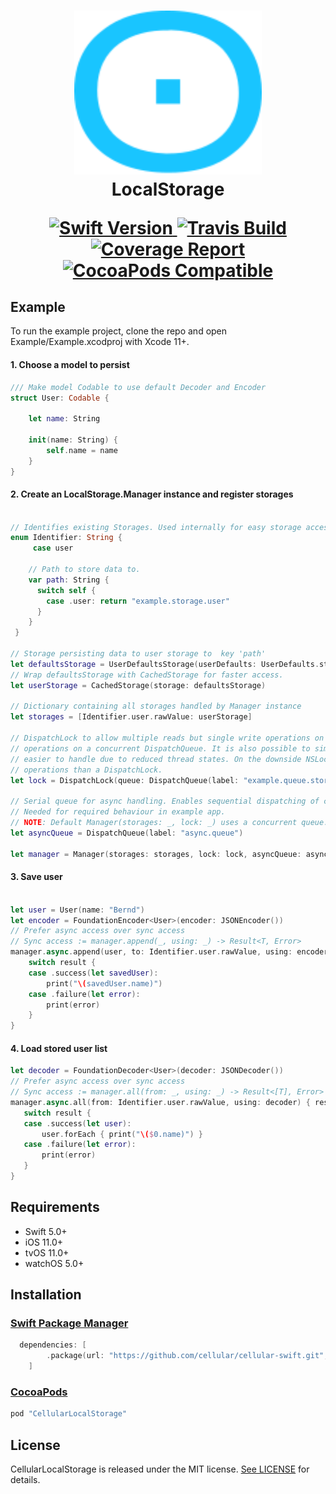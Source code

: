 <!-- markdownlint-disable MD002 MD033 MD041 -->
<h1 align="center">
  <a href="https://cellular.de">
    <img src="./.github/cellular.svg" width="300" max-width="50%">
  </a>
  <br>LocalStorage<br>

<p align="center">
    <a href="https://swift.org">
        <img src="https://img.shields.io/badge/swift-5.1-orange.svg?style=flat" alt="Swift Version">
    </a>
    <a href="http://travis-ci.com/cellular/localstorage-swift/">
        <img src="https://img.shields.io/travis/com/cellular/localstorage-swift.svg" alt="Travis Build">
    </a>
    <a href="https://codecov.io/gh/cellular/localStorage-swift">
        <img src="https://codecov.io/gh/cellular/localStorage-swift/branch/master/graph/badge.svg" alt="Coverage Report">
    </a>
    <a href="https://cocoapods.org/pods/CellularLocalStorage">
        <img src="https://img.shields.io/cocoapods/v/CellularLocalStorage.svg" alt="CocoaPods Compatible">
    </a>    
</p>

<!-- markdownlint-enable MD033 -->

## Example

To run the example project, clone the repo and open Example/Example.xcodproj with Xcode 11+.

#### 1. Choose a model to persist

``` swift
/// Make model Codable to use default Decoder and Encoder
struct User: Codable {

    let name: String

    init(name: String) {
        self.name = name
    }
}

```
#### 2. Create an LocalStorage.Manager instance and register storages

```swift

// Identifies existing Storages. Used internally for easy storage access through LocalStorage.Manager.
enum Identifier: String {
     case user

    // Path to store data to.
    var path: String {
      switch self {
        case .user: return "example.storage.user"
      }
    }
 }

// Storage persisting data to user storage to  key 'path'
let defaultsStorage = UserDefaultsStorage(userDefaults: UserDefaults.standard, path: Identifier.user.path)
// Wrap defaultsStorage with CachedStorage for faster access.
let userStorage = CachedStorage(storage: defaultsStorage)

// Dictionary containing all storages handled by Manager instance
let storages = [Identifier.user.rawValue: userStorage]

// DispatchLock to allow multiple reads but single write operations on storages. It will perform all
// operations on a concurrent DispatchQueue. It is also possible to simply use a NSLock, which may be
// easier to handle due to reduced thread states. On the downside NSLock has a lower performance on read
// operations than a DispatchLock.
let lock = DispatchLock(queue: DispatchQueue(label: "example.queue.storage", attributes: .concurrent))

// Serial queue for async handling. Enables sequential dispatching of completion blocks.
// Needed for required behaviour in example app.
// NOTE: Default Manager(storages: _, lock: _) uses a concurrent queue.
let asyncQueue = DispatchQueue(label: "async.queue")

let manager = Manager(storages: storages, lock: lock, asyncQueue: asyncQueue)
```

#### 3. Save user

```swift

let user = User(name: "Bernd")
let encoder = FoundationEncoder<User>(encoder: JSONEncoder())
// Prefer async access over sync access
// Sync access := manager.append(_, using: _) -> Result<T, Error>
manager.async.append(user, to: Identifier.user.rawValue, using: encoder) { result in
    switch result {
    case .success(let savedUser):
        print("\(savedUser.name)")
    case .failure(let error):
        print(error)
    }
}
```

#### 4. Load stored user list
```swift
let decoder = FoundationDecoder<User>(decoder: JSONDecoder())
// Prefer async access over sync access
// Sync access := manager.all(from: _, using: _) -> Result<[T], Error>
manager.async.all(from: Identifier.user.rawValue, using: decoder) { result in
   switch result {
   case .success(let user):
       user.forEach { print("\($0.name)") }
   case .failure(let error):
       print(error)
   }
}
```
## Requirements
- Swift 5.0+
- iOS 11.0+
- tvOS 11.0+
- watchOS 5.0+

## Installation

### [Swift Package Manager](https://swift.org/package-manager/)

```swift
  dependencies: [
        .package(url: "https://github.com/cellular/cellular-swift.git", from: "6.0.0")
    ]
```

### [CocoaPods](http://cocoapods.org)

```ruby
pod "CellularLocalStorage"
```

## License

CellularLocalStorage is released under the MIT license. [See LICENSE](https://github.com/cellular/localstorage-swift/blob/master/LICENSE) for details.
